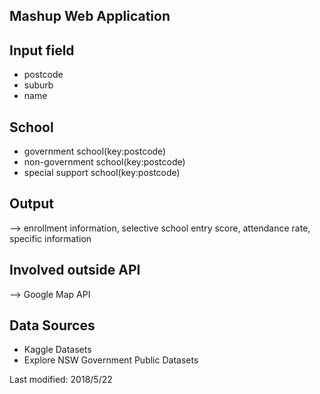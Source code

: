                 
## Mashup Web Application 

## Input field
- postcode 
- suburb
- name

## School 
- government school(key:postcode)     
- non-government school(key:postcode)     
- special support school(key:postcode)

## Output
--> enrollment information, selective school entry score, attendance rate, specific information

## Involved outside API
--> Google Map API

## Data Sources
-  Kaggle Datasets 
- Explore NSW Government Public Datasets 

Last modified: 2018/5/22
